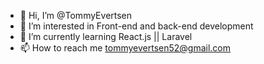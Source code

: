 - 👋 Hi, I’m @TommyEvertsen
- 👀 I’m interested in Front-end and back-end development
- 🌱 I’m currently learning React.js || Laravel
- 📫 How to reach me tommyevertsen52@gmail.com

<!---
TommyEvertsen/TommyEvertsen is a ✨ special ✨ repository because its `README.md` (this file) appears on your GitHub profile.
You can click the Preview link to take a look at your changes.
--->
